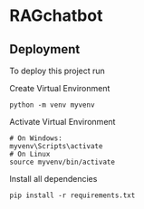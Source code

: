 # RAGchatbot


## Deployment

To deploy this project run

Create Virtual Environment
```
python -m venv myvenv   
```
Activate Virtual Environment
```
# On Windows:
myvenv\Scripts\activate
# On Linux
source myvenv/bin/activate
```
Install all dependencies
```
pip install -r requirements.txt

```
